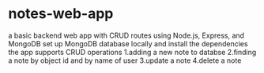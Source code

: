 # notes-web-app
a basic backend web app with CRUD routes using Node.js, Express, and MongoDB
set up MongoDB database locally and install the dependencies
the app supports CRUD operations
  1.adding a new note to databse
  2.finding a note by object id and by name of user
  3.update a note
  4.delete a note
